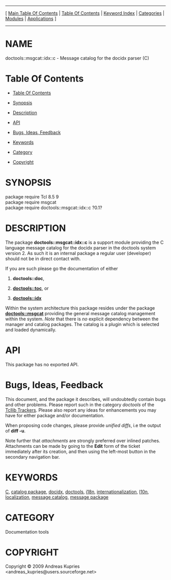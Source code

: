 
[//000000001]: # (doctools::msgcat::idx::c \- Documentation tools)
[//000000002]: # (Generated from file 'msgcat\.inc' by tcllib/doctools with format 'markdown')
[//000000003]: # (Copyright &copy; 2009 Andreas Kupries <andreas\_kupries@users\.sourceforge\.net>)
[//000000004]: # (doctools::msgcat::idx::c\(n\) 0\.1 tcllib "Documentation tools")

<hr> [ <a href="../../../../toc.md">Main Table Of Contents</a> &#124; <a
href="../../../toc.md">Table Of Contents</a> &#124; <a
href="../../../../index.md">Keyword Index</a> &#124; <a
href="../../../../toc0.md">Categories</a> &#124; <a
href="../../../../toc1.md">Modules</a> &#124; <a
href="../../../../toc2.md">Applications</a> ] <hr>

# NAME

doctools::msgcat::idx::c \- Message catalog for the docidx parser \(C\)

# <a name='toc'></a>Table Of Contents

  - [Table Of Contents](#toc)

  - [Synopsis](#synopsis)

  - [Description](#section1)

  - [API](#section2)

  - [Bugs, Ideas, Feedback](#section3)

  - [Keywords](#keywords)

  - [Category](#category)

  - [Copyright](#copyright)

# <a name='synopsis'></a>SYNOPSIS

package require Tcl 8\.5 9  
package require msgcat  
package require doctools::msgcat::idx::c ?0\.1?  

# <a name='description'></a>DESCRIPTION

The package __doctools::msgcat::idx::c__ is a support module providing the C
language message catalog for the docidx parser in the doctools system version 2\.
As such it is an internal package a regular user \(developer\) should not be in
direct contact with\.

If you are such please go the documentation of either

  1. __doctools::doc__,

  1. __[doctools::toc](\.\./doctools/doctoc\.md)__, or

  1. __[doctools::idx](idx\_container\.md)__

Within the system architecture this package resides under the package
__[doctools::msgcat](\.\./doctools2base/tcllib\_msgcat\.md)__ providing the
general message catalog management within the system\. *Note* that there is
*no* explicit dependency between the manager and catalog packages\. The catalog
is a plugin which is selected and loaded dynamically\.

# <a name='section2'></a>API

This package has no exported API\.

# <a name='section3'></a>Bugs, Ideas, Feedback

This document, and the package it describes, will undoubtedly contain bugs and
other problems\. Please report such in the category *doctools* of the [Tcllib
Trackers](http://core\.tcl\.tk/tcllib/reportlist)\. Please also report any ideas
for enhancements you may have for either package and/or documentation\.

When proposing code changes, please provide *unified diffs*, i\.e the output of
__diff \-u__\.

Note further that *attachments* are strongly preferred over inlined patches\.
Attachments can be made by going to the __Edit__ form of the ticket
immediately after its creation, and then using the left\-most button in the
secondary navigation bar\.

# <a name='keywords'></a>KEYWORDS

[C](\.\./\.\./\.\./\.\./index\.md\#c), [catalog
package](\.\./\.\./\.\./\.\./index\.md\#catalog\_package),
[docidx](\.\./\.\./\.\./\.\./index\.md\#docidx),
[doctools](\.\./\.\./\.\./\.\./index\.md\#doctools),
[i18n](\.\./\.\./\.\./\.\./index\.md\#i18n),
[internationalization](\.\./\.\./\.\./\.\./index\.md\#internationalization),
[l10n](\.\./\.\./\.\./\.\./index\.md\#l10n),
[localization](\.\./\.\./\.\./\.\./index\.md\#localization), [message
catalog](\.\./\.\./\.\./\.\./index\.md\#message\_catalog), [message
package](\.\./\.\./\.\./\.\./index\.md\#message\_package)

# <a name='category'></a>CATEGORY

Documentation tools

# <a name='copyright'></a>COPYRIGHT

Copyright &copy; 2009 Andreas Kupries <andreas\_kupries@users\.sourceforge\.net>
